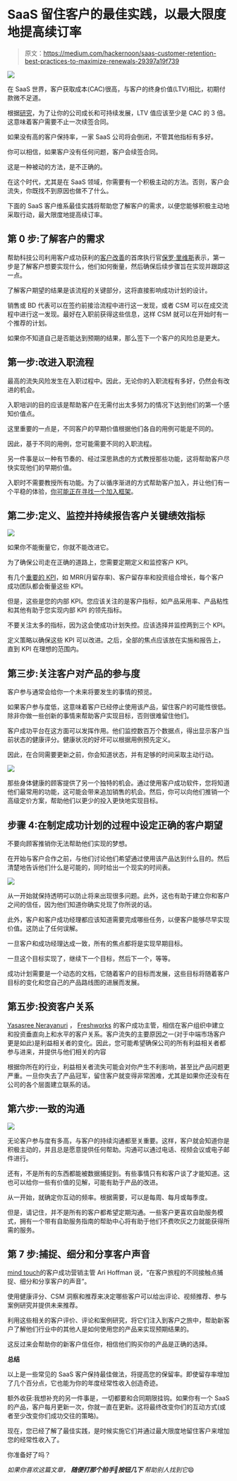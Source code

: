# SaaS 留住客户的最佳实践，以最大限度地提高续订率

> 原文：<https://medium.com/hackernoon/saas-customer-retention-best-practices-to-maximize-renewals-29397a19f739>

![](img/7fcdecaa503d784bada6838bb674005f.png)

在 SaaS 世界，客户获取成本(CAC)很高，与客户的终身价值(LTV)相比，初期付款微不足道。

根据[研究](https://www.forentrepreneurs.com/saas-metrics-2/)，为了让你的公司成长和可持续发展，LTV 值应该至少是 CAC 的 3 倍。这意味着客户需要不止一次续签合同。

如果没有高的客户保持率，一家 SaaS 公司将会倒闭，不管其他指标有多好。

你可以相信，如果客户没有任何问题，客户会续签合同。

这是一种被动的方法，是不正确的。

在这个时代，尤其是在 SaaS 领域，你需要有一个积极主动的方法。否则，客户会流失，你既找不到原因也做不了什么。

下面的 SaaS 客户维系最佳实践将帮助您了解客户的需求，以便您能够积极主动地采取行动，最大限度地提高续订率。

## **第 0 步:了解客户的需求**

帮助科技公司利用客户成功获利的[客户改善](https://customerkaizen.com/)的首席执行官[保罗·里维斯](https://www.linkedin.com/in/paulalanreeves/)表示，第一步是了解客户想要实现什么，他们如何衡量，然后确保后续步骤旨在实现并跟踪这一点。

了解客户期望的结果是该流程的关键部分，这将直接影响成功计划的设计。

销售或 BD 代表可以在签约前接洽流程中进行这一发现，或者 CSM 可以在成交流程中进行这一发现。最好在入职前获得这些信息，这样 CSM 就可以在开始时有一个推荐的计划。

如果你不知道自己是否能达到预期的结果，那么签下一个客户的风险总是更大。

## **第一步:改进入职流程**

最高的流失风险发生在入职过程中。因此，无论你的入职流程有多好，仍然会有改进的机会。

入职培训的目的应该是帮助客户在无需付出太多努力的情况下达到他们的第一个感知价值点。

这里重要的一点是，不同客户的早期价值根据他们各自的用例可能是不同的。

因此，基于不同的用例，您可能需要不同的入职流程。

另一件事是以一种有节奏的、经过深思熟虑的方式教授那些功能，这将帮助客户尽快实现他们的早期价值。

入职时不需要教授所有功能。为了以循序渐进的方式帮助客户加入，并让他们有一个平稳的体验，[你可能正在寻找一个加入框架](/nworld-publications/designing-a-customer-onboarding-framework-for-b2b-saas-a7752f32464e)。

## **第二步:定义、监控并持续报告客户关键绩效指标**

![](img/891e94ddaaaece0a486e9250756f3f1f.png)

如果你不能衡量它，你就不能改进它。

为了确保公司走在正确的道路上，您需要定期定义和监控客户 KPI。

有几个[重要的 KPI](https://customersuccessbox.com/blog/10-customer-success-kpis/)，如 MRR(月留存率)、客户留存率和投资组合增长，每个客户成功团队都会衡量这些 KPI。

但是，这些是您的内部 KPI。您应该关注的是客户指标，如产品采用率、产品粘性和其他有助于您实现内部 KPI 的领先指标。

不要关注太多的指标，因为这会使成功计划失控。应该选择并监控两到三个 KPI。

定义策略以确保这些 KPI 可以改进。之后，全部的焦点应该放在实施和报告上，直到 KPI 在理想的范围内。

## **第三步:关注客户对产品的参与度**

客户参与通常会给你一个未来将要发生的事情的预览。

如果客户参与度低，这意味着客户已经停止使用该产品，留住客户的可能性很低。除非你做一些创新的事情来帮助客户实现目标，否则很难留住他们。

客户成功平台在这方面可以发挥作用。他们监控数百万个数据点，得出显示客户当前状态的健康评分。健康状况的好坏可以根据用例预先定义。

因此，在合同需要更新之前，你会知道状态，并有足够的时间采取主动行动。

![](img/da387d8ce85b5a31ada6b70c1adeba34.png)

那些身体健康的顾客提供了另一个独特的机会。通过使用客户成功软件，您将知道他们最常用的功能，这可能会带来追加销售的机会。然后，你可以向他们推销一个高级定价方案，帮助他们以更少的投入更快地实现目标。

## **步骤 4:在制定成功计划的过程中设定正确的客户期望**

不要向顾客推销你无法帮助他们实现的梦想。

在开始与客户合作之前，与他们讨论他们希望通过使用该产品达到什么目的。然后清楚地告诉他们什么是可能的，同时给出一个现实的时间表。

![](img/ca1ab69c048946767b947f39614078b0.png)

从一开始就保持透明可以防止将来出现很多问题。此外，这也有助于建立你和客户之间的信任，因为他们知道你确实兑现了你所说的话。

此外，客户和客户成功经理都应该知道需要完成哪些任务，以便客户能够尽早实现价值。这防止了任何误解。

一旦客户和成功经理达成一致，所有的焦点都将是实现早期目标。

一旦这个目标实现了，继续下一个目标，然后下一个，等等。

成功计划需要是一个动态的文档，它随着客户的目标而发展，这些目标将随着客户目标的变化和您自己的产品路线图的进展而发展。

## **第五步:投资客户关系**

[Yasasree Nerayanuri](https://www.linkedin.com/in/yasasree-nerayanuri-2ba23647/) ， [Freshworks](https://www.freshworks.com/) 的客户成功主管，相信在客户组织中建立和投资垂直向上和水平的客户关系。客户流失的主要原因之一(对于中端市场客户更是如此)是利益相关者的变化。因此，您可能希望确保公司的所有利益相关者都参与进来，并提供与他们相关的内容

根据你所在的行业，利益相关者流失可能会对你产生不利影响，甚至比产品问题更严重。一旦你失去了产品冠军，留住客户就变得非常困难，尤其是如果你还没有在公司的各个层面建立联系的话。

## **第六步:一致的沟通**

![](img/ab542689cda855d7d771af1cd4e80797.png)

无论客户参与度有多高，与客户的持续沟通都至关重要。这样，客户就会知道你是积极主动的，并且总是愿意提供任何帮助。沟通可以通过电话、视频会议或电子邮件进行。

还有，不是所有的东西都能被数据捕捉到。有些事情只有和客户谈了才能知道。这也可以给你一些有价值的见解，可能有助于产品的改进。

从一开始，就确定你互动的频率。根据需要，可以是每周、每月或每季度。

但是，请记住，并不是所有的客户都希望定期沟通。一些客户更喜欢自助服务模式，拥有一个带有自助服务指南的帮助中心将有助于他们不费吹灰之力就能获得所需的服务。

## **第 7 步:捕捉、细分和分享客户声音**

[mind touch](https://www.linkedin.com/in/arijhoffman/)的客户成功营销主管 Ari Hoffman 说，“在客户旅程的不同接触点捕捉、细分和分享客户的声音”。

使用健康评分、CSM 洞察和推荐来决定哪些客户可以给出评论、视频推荐、参与案例研究并提供未来推荐。

利用这些相关的客户评价、评论和案例研究，将它们注入到客户之旅中，帮助新客户了解他们行业中的其他人是如何使用您的产品来实现预期结果的。

这反过来会帮助你的新客户信任你，相信他们购买你的产品是正确的选择。

**总结**

以上是一些常见的 SaaS 客户保持最佳做法，将提高您的保留率。即使留存率增加了几个百分点，它也能为你的年度经常性收入创造奇迹。

额外收获:我想补充的另一件事是，一切都要和合同期限挂钩。如果你有一个 SaaS 的产品，客户每月更新一次，你就一直在更新。这将最终改变你们的互动方式(或者至少改变你们成功交往的策略)。

现在，您已经了解了最佳实践，是时候实施它们并通过最大限度地留住客户来增加您的经常性收入了。

你准备好了吗？

*如果你喜欢这篇文章，* ***随便打那个拍手👏按钮几下*** *帮助别人找到它*😄